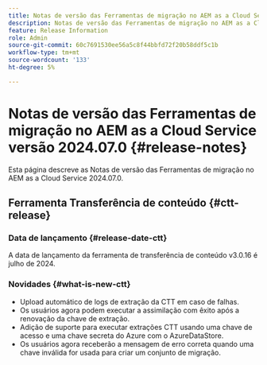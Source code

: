 ```yaml
---
title: Notas de versão das Ferramentas de migração no AEM as a Cloud Service versão 2024.07
description: Notas de versão das Ferramentas de migração no AEM as a Cloud Service versão 2024.07.0
feature: Release Information
role: Admin
source-git-commit: 60c7691530ee56a5c8f44bbfd72f20b58ddf5c1b
workflow-type: tm+mt
source-wordcount: '133'
ht-degree: 5%

---
```


# Notas de versão das Ferramentas de migração no AEM as a Cloud Service versão 2024.07.0 {#release-notes}

Esta página descreve as Notas de versão das Ferramentas de migração no AEM as a Cloud Service 2024.07.0.

## Ferramenta Transferência de conteúdo {#ctt-release}

### Data de lançamento {#release-date-ctt}

A data de lançamento da ferramenta de transferência de conteúdo v3.0.16 é julho de 2024.

### Novidades {#what-is-new-ctt}

* Upload automático de logs de extração da CTT em caso de falhas.
* Os usuários agora podem executar a assimilação com êxito após a renovação da chave de extração.
* Adição de suporte para executar extrações CTT usando uma chave de acesso e uma chave secreta do Azure com o AzureDataStore.
* Os usuários agora receberão a mensagem de erro correta quando uma chave inválida for usada para criar um conjunto de migração.
